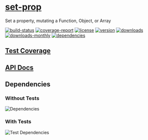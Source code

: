 # [set-prop](https://bagrounds.gitlab.io/set-prop)

Set a property, mutating a Function, Object, or Array

[![build-status](https://gitlab.com/bagrounds/set-prop/badges/master/build.svg)](https://gitlab.com/bagrounds/set-prop/commits/master)
[![coverage-report](https://gitlab.com/bagrounds/set-prop/badges/master/coverage.svg)](https://gitlab.com/bagrounds/set-prop/commits/master)
[![license](https://img.shields.io/npm/l/set-prop.svg)](https://www.npmjs.com/package/set-prop)
[![version](https://img.shields.io/npm/v/set-prop.svg)](https://www.npmjs.com/package/set-prop)
[![downloads](https://img.shields.io/npm/dt/set-prop.svg)](https://www.npmjs.com/package/set-prop)
[![downloads-monthly](https://img.shields.io/npm/dm/set-prop.svg)](https://www.npmjs.com/package/set-prop)
[![dependencies](https://david-dm.org/bagrounds/set-prop/status.svg)](https://david-dm.org/bagrounds/set-prop)

## [Test Coverage](https://bagrounds.gitlab.io/set-prop/coverage/lcov-report/index.html)

## [API Docs](https://bagrounds.gitlab.io/set-prop/index.html)

## Dependencies

### Without Tests

![Dependencies](https://bagrounds.gitlab.io/set-prop/img/dependencies.svg)

### With Tests

![Test Dependencies](https://bagrounds.gitlab.io/set-prop/img/dependencies-test.svg)

